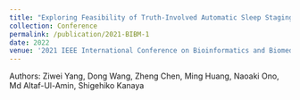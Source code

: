 ```yaml
---
title: "Exploring Feasibility of Truth-Involved Automatic Sleep Staging Combined with Transformer"
collection: Conference
permalink: /publication/2021-BIBM-1
date: 2022
venue: '2021 IEEE International Conference on Bioinformatics and Biomedicine (BIBM)'
---
```

Authors: Ziwei Yang, Dong Wang, Zheng Chen, Ming Huang, Naoaki Ono, Md Altaf-Ul-Amin, Shigehiko Kanaya
